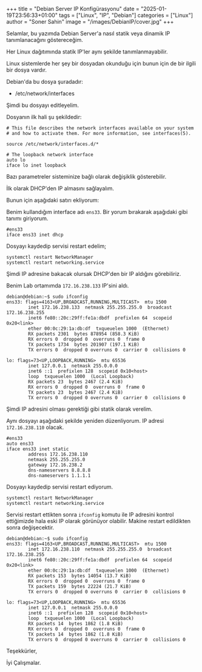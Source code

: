 +++
title = "Debian Server IP Konfigürasyonu"
date = "2025-01-19T23:56:33+01:00"
tags = ["Linux", "IP", "Debian"]
categories = ["Linux"]
author = "Soner Sahin"
image = "/images/DebianIP/cover.jpg"
+++

Selamlar, bu yazımda Debian Server'a nasıl statik veya dinamik IP tanımlanacağını göstereceğim.

Her Linux dağıtımında statik IP'ler aynı şekilde tanımlanmayabilir. 

Linux sistemlerde her şey bir dosyadan okunduğu için bunun için de bir ilgili bir dosya vardır. 

Debian'da bu dosya şuradadır: 

- /etc/network/interfaces

Şimdi bu dosyayı editleyelim.

Dosyanın ilk hali şu şekildedir:

```
# This file describes the network interfaces available on your system
# and how to activate them. For more information, see interfaces(5).

source /etc/network/interfaces.d/*

# The loopback network interface
auto lo
iface lo inet loopback
```

Bazı parametreler sisteminize bağlı olarak değişiklik gösterebilir.

İlk olarak DHCP'den IP almasını sağlayalım.

Bunun için aşağıdaki satırı ekliyorum:

Benim kullandığım interface adı `ens33`. Bir yorum bırakarak aşağıdaki gibi tanımı giriyorum.

```
#ens33
iface ens33 inet dhcp
```

Dosyayı kaydedip servisi restart edelim;

```
systemctl restart NetworkManager
systemctl restart networking.service
```

Şimdi IP adresine bakacak olursak DHCP'den bir IP aldığını görebiliriz.

Benim Lab ortamımda `172.16.238.133` IP'sini aldı.

```
debian@debian:~$ sudo ifconfig
ens33: flags=4163<UP,BROADCAST,RUNNING,MULTICAST>  mtu 1500
        inet 172.16.238.133  netmask 255.255.255.0  broadcast 172.16.238.255
        inet6 fe80::20c:29ff:fe1a:dbdf  prefixlen 64  scopeid 0x20<link>
        ether 00:0c:29:1a:db:df  txqueuelen 1000  (Ethernet)
        RX packets 2301  bytes 878954 (858.3 KiB)
        RX errors 0  dropped 0  overruns 0  frame 0
        TX packets 1734  bytes 201907 (197.1 KiB)
        TX errors 0  dropped 0 overruns 0  carrier 0  collisions 0

lo: flags=73<UP,LOOPBACK,RUNNING>  mtu 65536
        inet 127.0.0.1  netmask 255.0.0.0
        inet6 ::1  prefixlen 128  scopeid 0x10<host>
        loop  txqueuelen 1000  (Local Loopback)
        RX packets 23  bytes 2467 (2.4 KiB)
        RX errors 0  dropped 0  overruns 0  frame 0
        TX packets 23  bytes 2467 (2.4 KiB)
        TX errors 0  dropped 0 overruns 0  carrier 0  collisions 0
```

Şimdi IP adresini olması gerektiği gibi statik olarak verelim. 

Aynı dosyayı aşağıdaki şekilde yeniden düzenliyorum. IP adresi `172.16.238.110` olacak.

```
#ens33
auto ens33
iface ens33 inet static
        address 172.16.238.110
        netmask 255.255.255.0
        gateway 172.16.238.2
        dns-nameservers 8.8.8.8
        dns-nameservers 1.1.1.1
```

Dosyayı kaydedip servisi restart ediyorum.

```
systemctl restart NetworkManager
systemctl restart networking.service
```

Servisi restart ettikten sonra `ifconfig`  komutu ile IP adresini kontrol ettiğimizde hala eski IP olarak görünüyor olabilir. Makine restart edildikten sonra değişecektir.

```
debian@debian:~$ sudo ifconfig
ens33: flags=4163<UP,BROADCAST,RUNNING,MULTICAST>  mtu 1500
        inet 172.16.238.110  netmask 255.255.255.0  broadcast 172.16.238.255
        inet6 fe80::20c:29ff:fe1a:dbdf  prefixlen 64  scopeid 0x20<link>
        ether 00:0c:29:1a:db:df  txqueuelen 1000  (Ethernet)
        RX packets 153  bytes 14054 (13.7 KiB)
        RX errors 0  dropped 0  overruns 0  frame 0
        TX packets 159  bytes 22224 (21.7 KiB)
        TX errors 0  dropped 0 overruns 0  carrier 0  collisions 0

lo: flags=73<UP,LOOPBACK,RUNNING>  mtu 65536
        inet 127.0.0.1  netmask 255.0.0.0
        inet6 ::1  prefixlen 128  scopeid 0x10<host>
        loop  txqueuelen 1000  (Local Loopback)
        RX packets 14  bytes 1862 (1.8 KiB)
        RX errors 0  dropped 0  overruns 0  frame 0
        TX packets 14  bytes 1862 (1.8 KiB)
        TX errors 0  dropped 0 overruns 0  carrier 0  collisions 0

```


Teşekkürler,

İyi Çalışmalar.